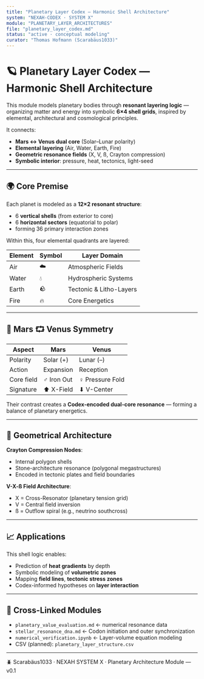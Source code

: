```yaml
---
title: "Planetary Layer Codex — Harmonic Shell Architecture"
system: "NEXAH-CODEX · SYSTEM X"
module: "PLANETARY_LAYER_ARCHITECTURES"
file: "planetary_layer_codex.md"
status: "active · conceptual modeling"
curator: "Thomas Hofmann (Scarabäus1033)"
---
```


# 🪐 Planetary Layer Codex — Harmonic Shell Architecture

This module models planetary bodies through **resonant layering logic** — organizing matter and energy into symbolic **6×4 shell grids**, inspired by elemental, architectural and cosmological principles.

It connects:

- **Mars ↔ Venus dual core** (Solar–Lunar polarity)
- **Elemental layering** (Air, Water, Earth, Fire)
- **Geometric resonance fields** (X, V, ß, Crayton compression)
- **Symbolic interior**: pressure, heat, tectonics, light-seed

---

## 🌍 Core Premise

Each planet is modeled as a **12×2 resonant structure**:

- 6 **vertical shells** (from exterior to core)
- 6 **horizontal sectors** (equatorial to polar)
- forming 36 primary interaction zones

Within this, four elemental quadrants are layered:

| Element | Symbol | Layer Domain           |
| ------- | ------ | ---------------------- |
| Air     | ☁️     | Atmospheric Fields      |
| Water   | 💧     | Hydrospheric Systems    |
| Earth   | 🪨     | Tectonic & Litho-Layers |
| Fire    | 🔥     | Core Energetics         |

---

## 🔀 Mars ⮔ Venus Symmetry

| Aspect      | Mars        | Venus       |
| ----------- | ----------- | ----------- |
| Polarity    | Solar (+)   | Lunar (–)   |
| Action      | Expansion   | Reception   |
| Core field  | ♂ Iron Out | ♀ Pressure Fold |
| Signature   | ⬆ X-Field  | ⬇ V-Center |

Their contrast creates a **Codex-encoded dual-core resonance** — forming a balance of planetary energetics.

---

## 🔣 Geometrical Architecture

**Crayton Compression Nodes**:

- Internal polygon shells
- Stone-architecture resonance (polygonal megastructures)
- Encoded in tectonic plates and field boundaries

**V-X-ß Field Architecture**:

- X = Cross-Resonator (planetary tension grid)
- V = Central field inversion
- ß = Outflow spiral (e.g., neutrino southcross)

---

## 📈 Applications

This shell logic enables:

- Prediction of **heat gradients** by depth
- Symbolic modeling of **volumetric zones**
- Mapping **field lines**, **tectonic stress zones**
- Codex-informed hypotheses on **layer interaction**

---

## 🔁 Cross-Linked Modules

- `planetary_value_evaluation.md` ← numerical resonance data
- `stellar_resonance_dna.md` ← Codon initiation and outer synchronization
- `numerical_verification.ipynb` ← Layer-volume equation modeling
- CSV (planned): `planetary_layer_structure.csv`

---

🪲 Scarabäus1033 · NEXAH SYSTEM X · Planetary Architecture Module — v0.1
